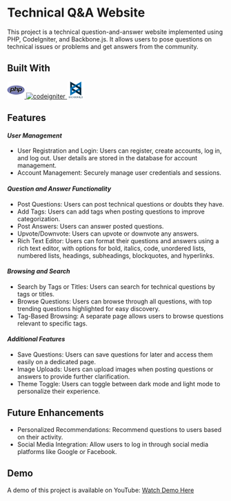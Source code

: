 # Technical Q&A Website
This project is a technical question-and-answer website implemented using PHP, CodeIgniter, and Backbone.js. It allows users to pose questions on technical issues or problems and get answers from the community.

## Built With
<a href="https://www.php.net" target="_blank" rel="noreferrer"> <img src="https://raw.githubusercontent.com/devicons/devicon/master/icons/php/php-original.svg" alt="php" width="40" height="40"/> </a> 
<a href="https://codeigniter.com" target="_blank" rel="noreferrer"> <img src="https://cdn.worldvectorlogo.com/logos/codeigniter.svg" alt="codeigniter" width="40" height="40"/> </a>
<a href="https://backbonejs.org" target="_blank" rel="noreferrer"> <img src="https://raw.githubusercontent.com/devicons/devicon/master/icons/backbonejs/backbonejs-original-wordmark.svg" alt="backbonejs" width="40" height="40"/> </a> 

## Features
#### _User Management_
- User Registration and Login: Users can register, create accounts, log in, and log out. User details are stored in the database for account management.
- Account Management: Securely manage user credentials and sessions.

#### _Question and Answer Functionality_
- Post Questions: Users can post technical questions or doubts they have.
- Add Tags: Users can add tags when posting questions to improve categorization.
- Post Answers: Users can answer posted questions.
- Upvote/Downvote: Users can upvote or downvote any answers.
- Rich Text Editor: Users can format their questions and answers using a rich text editor, with options for bold, italics, code, unordered lists, numbered lists, headings, subheadings, blockquotes, and hyperlinks.

#### _Browsing and Search_
- Search by Tags or Titles: Users can search for technical questions by tags or titles.
- Browse Questions: Users can browse through all questions, with top trending questions highlighted for easy discovery.
- Tag-Based Browsing: A separate page allows users to browse questions relevant to specific tags.

#### _Additional Features_
- Save Questions: Users can save questions for later and access them easily on a dedicated page.
- Image Uploads: Users can upload images when posting questions or answers to provide further clarification.
- Theme Toggle: Users can toggle between dark mode and light mode to personalize their experience.


## Future Enhancements
- Personalized Recommendations: Recommend questions to users based on their activity.
- Social Media Integration: Allow users to log in through social media platforms like Google or Facebook.


## Demo
A demo of this project is available on YouTube: [Watch Demo Here](https://www.youtube.com/watch?v=FI4slRmiqko&ab_channel=NisiniWeerathunga)
